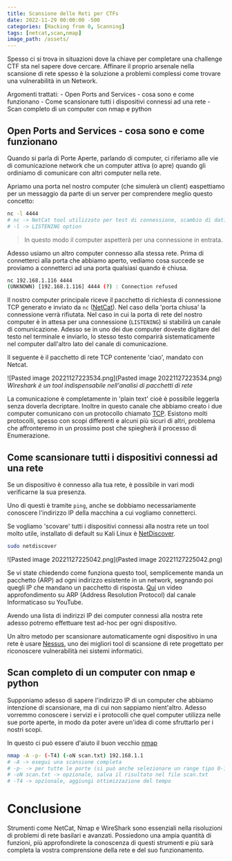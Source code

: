 ```yaml
---
title: Scansione delle Reti per CTFs
date: 2022-11-29 00:00:00 -500
categories: [Hacking from 0, Scanning]
tags: [netcat,scan,nmap]
image_path: /assets/
--- 
```


Spesso ci si trova in situazioni dove la chiave per completare una challenge CTF sta nel sapere dove cercare. Affinare il proprio arsenale nella scansione di rete spesso è la soluzione a problemi complessi come trovare una vulnerabilità in un Network.

Argomenti trattati:
	- Open Ports and Services - cosa sono e come funzionano
	- Come scansionare tutti i dispositivi connessi ad una rete
	- Scan completo di un computer con nmap e python

## Open Ports and Services - cosa sono e come funzionano

Quando si parla di Porte Aperte, parlando di computer, ci riferiamo alle vie di comunicazione network che un computer attiva (o apre) quando gli ordiniamo di comunicare con altri computer nella rete.

Apriamo una porta nel nostro computer (che simulerà un client) easpettiamo per un messaggio da parte di un server per comprendere meglio questo concetto:

```bash
nc -l 4444
# nc -> NetCat tool utilizzato per test di connessione, scambio di dati...
# -l -> LISTENING option 
```

>In questo modo il computer aspetterà per una connessione in entrata.

Adesso usiamo un altro computer connesso alla stessa rete. Prima di connetterci alla porta che abbiamo aperto, vediamo cosa succede se proviamo a connetterci ad una porta qualsiasi quando è chiusa.

```bash
nc 192.168.1.116 4444
(UNKNOWN) [192.168.1.116] 4444 (?) : Connection refused
```

Il nostro computer principale riceve il pacchetto di richiesta di connessione TCP generato e inviato da `nc` ([NetCat](https://it.wikipedia.org/wiki/Netcat)).
Nel caso della 'porta chiusa' la connessione verrà rifiutata.
Nel caso in cui la porta di rete del nostro computer è in attesa per una connessione (`LISTENING`) si stabilirà un canale di comunicazione. Adesso se in uno dei due computer doveste digitare del testo nel terminale e inviarlo, lo stesso testo comparirà sistematicamente nel computer dall'altro lato del canale di comunicazione. 

Il seguente è il pacchetto di rete TCP contenente 'ciao', mandato con Netcat.

![Pasted image 20221127223534.png](Pasted image 20221127223534.png)
_Wireshark è un tool indispensabile nell'analisi di pacchetti di rete_

La comunicazione è completamente in 'plain text' cioè è possibile leggerla senza doverla decriptare. Inoltre in questo canale che abbiamo creato i due computer comunicano con un protocollo chiamato [TCP](https://it.wikipedia.org/wiki/Transmission_Control_Protocol). Esistono molti protocolli, spesso con scopi differenti e alcuni più sicuri di altri, problema che affronteremo in un prossimo post che spiegherà il processo di Enumerazione.

## Come scansionare tutti i dispositivi connessi ad una rete

Se un dispositivo è connesso alla tua rete, è possibile in vari modi verificarne la sua presenza.

Uno di questi è tramite `ping`, anche se dobbiamo necessariamente conoscere l'indirizzo IP della macchina a cui vogliamo connetterci.

Se vogliamo 'scovare' tutti i dispositivi connessi alla nostra rete un tool molto utile, installato di default su Kali Linux è [NetDiscover](https://www.kali.org/tools/netdiscover/).

```bash
sudo netdiscover
```

![Pasted image 20221127225042.png](Pasted image 20221127225042.png)

Se vi state chiedendo come funziona questo tool, semplicemente manda un pacchetto (ARP) ad ogni indirizzo esistente in un network, segnando poi quegli IP che mandano un pacchetto di risposta. [Qui](https://www.youtube.com/watch?v=H-rANwaumfM) un video approfondimento su ARP (Address Resolution Protocol) dal canale Informaticaso su YouTube.

Avendo una lista di indirizzi IP dei computer connessi alla nostra rete adesso potremo effettuare test ad-hoc per ogni dispositivo.

Un altro metodo per scansionare automaticamente ogni dispositivo in una rete è usare [Nessus](https://www.tenable.com/products/nessus), uno dei migliori tool di scansione di rete progettato per riconoscere vulnerabilità nei sistemi informatici.

## Scan completo di un computer con nmap e python

Supponiamo adesso di sapere l'indirizzo IP di un computer che abbiamo intenzione di scansionare, ma di cui non sappiamo nient'altro. Adesso vorremmo conoscere i servizi e i protocolli che quel computer utilizza nelle sue porte aperte, in modo da poter avere un'idea di come sfruttarlo per i nostri scopi.

In questo ci può essere d'aiuto il buon vecchio [nmap](https://nmap.org)

```bash
nmap -A -p- (-T4) (-oN scan.txt) 192.168.1.1
# -A -> esegui una scansione completa
# -p- -> per tutte le porte (si può anche selezionare un range tipo 0-1000)
# -oN scan.txt -> opzionale, salva il risultato nel file scan.txt
# -T4 -> opzionale, aggiungi ottimizzazione del tempo 
```

# Conclusione
Strumenti come NetCat, Nmap e WireShark sono essenziali nella risoluzioni di problemi di rete basilari e avanzati. Possiedono una ampia quantità di funzioni, più approfondirete la conoscenza di questi strumenti e più sarà completa la vostra comprensione della rete e del suo funzionamento.